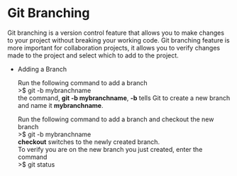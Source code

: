 # Git Branching
Git branching is a version control feature that allows you to make changes to your project without breaking your working code. Git branching feature is more important for collaboration projects, it allows you to verify changes made to the project and select which to add to the project.   

* Adding a Branch  

  Run the following command to add a branch   
              >$ git -b mybranchname   
the command, **git -b mybranchname**, **-b** tells Git to create a new branch and name it **mybranchname**.   


  Run the following command to add a branch and checkout the new branch   
            >$ git -b mybranchname   
  **checkout** switches to the newly created branch.   
To verify you are on the new branch you just created, enter the command    
               >$ git status

